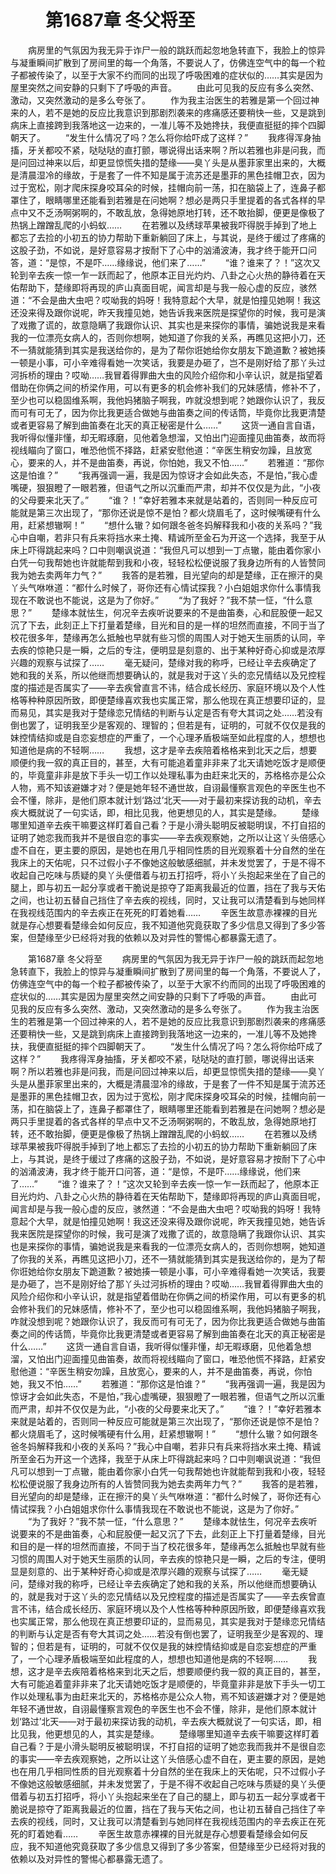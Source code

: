 # 　　第1687章 冬父将至
　　病房里的气氛因为我无异于诈尸一般的跳跃而起忽地急转直下，我脸上的惊异与凝重瞬间扩散到了房间里的每一个角落，不要说人了，仿佛连空气中的每一个粒子都被传染了，以至于大家不约而同的出现了呼吸困难的症状似的……其实是因为屋里突然之间安静的只剩下了呼吸的声音。
　　由此可见我的反应有多么突然、激动，又突然激动的是多么夸张了。
　　作为我主治医生的若雅是第一个回过神来的人，若不是她的反应比我意识到那剧烈袭来的疼痛感还要稍快一些，又是跳到病床上直接跨到我落地这一边来的，一准儿等不及她搀扶，我便直挺挺的摔个四脚朝天了。
　　“发生什么情况了吗？怎么将你给吓成了这样？”
　　我疼得浑身抽搐，牙关都咬不紧，哒哒哒的直打颤，哪说得出话来啊？所以若雅也非是问我，而是问回过神来以后，却更显惊慌失措的楚缘——臭丫头是从墨菲家里出来的，大概是清晨湿冷的缘故，于是套了一件不知是属于流苏还是墨菲的黑色挂帽卫衣，因为过于宽松，刚才爬床探身咬耳朵的时候，挂帽向前一荡，扣在脑袋上了，连鼻子都罩住了，眼睛哪里还能看到若雅是在问她啊？想必是两只手里提着的各式各样的早点中又不乏汤啊粥啊的，不敢乱放，急得她原地打转，还不敢抬脚，便更是像极了热锅上蹭蹭乱爬的小蚂蚁……
　　在若雅以及绣球苹果被我吓得脱手掉到了地上都忘了去捡的小初五的协力帮助下重新躺回了床上，与其说，是终于缓过了疼痛的这股子劲，不如说，是好意容易才按耐下了心中的汹涌波涛，我才终于能开口问答，道：“是惊，不是吓……缘缘说，他们来了……”
　　“谁？谁来了？！”这次又轮到辛去疾一惊一乍一跃而起了，他原本正目光灼灼、八卦之心火热的静待着在天佑帮助下，楚缘即将再现的庐山真面目呢，闻言却是与我一般心虚的反应，骇然道：“不会是曲大虫吧？哎呦我的妈呀！我特意起个大早，就是怕撞见她啊！我这还没来得及跟你说呢，昨天我撞见她，她告诉我来医院是探望你的时候，我可是演了戏撒了谎的，故意隐瞒了我跟你认识、其实也是来探你的事情，骗她说我是来看我的一位漂亮女病人的，否则你想啊，她知道了你我的关系，再瞧见这把小刀，还不一猜就能猜到其实是我送给你的，是为了帮你诳她给你女朋友下跪道歉？被她揍一顿是小事，可小辛难得看她一次笑话，我要是办砸了，岂不是刚好给了那丫头过河拆桥的理由？哎呦……我冒着得罪曲大虫的风险介绍你和小辛认识，就是指望着借助在你俩之间的桥梁作用，可以有更多的机会修补我们的兄妹感情，修补不了，至少也可以稳固维系啊，我他妈猪脑子啊我，咋就没想到呢？她跟你认识了，我反而可有可无了，因为你比我更适合做她与曲笛奏之间的传话筒，毕竟你比我更清楚或者更容易了解到曲笛奏在北天的真正秘密是什么……”
　　这货一通自言自语，我听得似懂非懂，却无暇琢磨，见他着急想溜，又怕出门迎面撞见曲笛奏，故而将视线瞄向了窗口，唯恐他慌不择路，赶紧安慰他道：“辛医生稍安勿躁，且放宽心，要来的人，并不是曲笛奏，再说，你怕她，我又不怕……”
　　若雅道：“那你这是怕谁？”
　　“我再强调一遍，我是因为惊讶才会如此失态，不是怕，”我心虚嘴硬，狠狠瞪了一眼若雅，但语气之所以沉重而严肃，却并不仅仅是为此，“小夜的父母要来北天了。”
　　“谁？！”幸好若雅本来就是站着的，否则同一种反应可能就是第三次出现了，“那你还说是惊不是怕？都火烧眉毛了，这时候嘴硬有什么用，赶紧想辙啊！”
　　“想什么辙？如何跟冬爸冬妈解释我和小夜的关系吗？”我心中自嘲，若非只有兵来将挡水来土掩、精诚所至金石为开这一个选择，我至于从床上吓得跳起来吗？口中则嘲讽说道：“我但凡可以想到一丁点辙，能由着你家小白凭一句我帮她也许就能帮到我和小夜，轻轻松松便说服了我身边所有的人皆赞同我为她去卖两年力气？”
　　我答的是若雅，目光望向的却是楚缘，正在擦汗的臭丫头气咻咻道：“都什么时候了，哥你还有心情试探我？小白姐姐求你什么事情我现在不敢说也不能说，这是为了你好。”
　　“为了我好？”我不禁一怔，“什么意思？”
　　楚缘本就怯生，何况辛去疾听说要来的不是曲笛奏，心和屁股便一起又沉了下去，此刻正上下打量着楚缘，目光和目的是一样的坦然而直接，不同于当了校花很多年，楚缘再怎么抵触也早就有些习惯的周围人对于她天生丽质的认同，辛去疾的惊艳只是一瞬，之后的专注，便明显是刻意的、出于某种好奇心抑或是浓厚兴趣的观察与试探了……
　　毫无疑问，楚缘对我的称呼，已经让辛去疾确定了她和我的关系，所以他继而想要确认的，就是我对于这丫头的恋兄情结以及兄控程度的描述是否属实了——辛去疾曾直言不讳，结合成长经历、家庭环境以及个人性格等种种原因所致，即便楚缘喜欢我也实属正常，那么他现在真正想要印证的，显而易见，其实是我对于楚缘恋兄情结的判断与认定是否有夸大其词之处……若没有倒也罢了，证明我至少是客观的、理智的；但若是有，证明的，可就不仅仅是我的妹控情结抑或是自恋妄想症的严重了，一个心理矛盾极端至如此程度的人，想想也知道他是病的不轻啊……
　　我想，这才是辛去疾陪着格格来到北天之后，想要顺便约我一叙的真正目的，甚至，大有可能追着童非非来了北天请她吃饭才是顺便的，毕竟童非非是放下手头一切工作以处理私事为由赶来北天的，苏格格亦是公众人物，焉不知该避嫌才对？便是她年轻不通世故，自诩最懂察言观色的辛医生也不会不懂，除非，是他们原本就计划‘路过’北天——对于最初来探访我的动机，辛去疾大概就说了一句实话，即，相比见我，他更想见的人，其实是楚缘。
　　楚缘哪里知道辛去疾干嘛要这样盯着自己看？于是小滑头聪明反被聪明误，不打自招的证明了她恋我而我并不是很自恋的事实——辛去疾观察她，之所以让这丫头倍感心虚不自在，更主要的原因，是她也在用几乎相同性质的目光观察着十分自然的坐在我床上的天佑呢，只不过假小子不像她这般敏感细腻，并未发觉罢了，于是不得不收起自己吃味与质疑的臭丫头便借着与初五打招呼，将小丫头抱起来坐在了自己的腿上，即与初五一起分享或者干脆说是掠夺了距离我最近的位置，挡在了我与天佑之间，也让初五替自己挡住了辛去疾的视线，同时，又让我可以清楚看到与她同样在我视线范围内的辛去疾正在死死的盯着她看……
　　辛医生故意赤裸裸的目光就是存心想要看楚缘会如何反应，我不知道他究竟获取了多少信息又得到了多少答案，但楚缘至少已经将对我的依赖以及对异性的警惕心都暴露无遗了。

　　第1687章 冬父将至
　　病房里的气氛因为我无异于诈尸一般的跳跃而起忽地急转直下，我脸上的惊异与凝重瞬间扩散到了房间里的每一个角落，不要说人了，仿佛连空气中的每一个粒子都被传染了，以至于大家不约而同的出现了呼吸困难的症状似的……其实是因为屋里突然之间安静的只剩下了呼吸的声音。
　　由此可见我的反应有多么突然、激动，又突然激动的是多么夸张了。
　　作为我主治医生的若雅是第一个回过神来的人，若不是她的反应比我意识到那剧烈袭来的疼痛感还要稍快一些，又是跳到病床上直接跨到我落地这一边来的，一准儿等不及她搀扶，我便直挺挺的摔个四脚朝天了。
　　“发生什么情况了吗？怎么将你给吓成了这样？”
　　我疼得浑身抽搐，牙关都咬不紧，哒哒哒的直打颤，哪说得出话来啊？所以若雅也非是问我，而是问回过神来以后，却更显惊慌失措的楚缘——臭丫头是从墨菲家里出来的，大概是清晨湿冷的缘故，于是套了一件不知是属于流苏还是墨菲的黑色挂帽卫衣，因为过于宽松，刚才爬床探身咬耳朵的时候，挂帽向前一荡，扣在脑袋上了，连鼻子都罩住了，眼睛哪里还能看到若雅是在问她啊？想必是两只手里提着的各式各样的早点中又不乏汤啊粥啊的，不敢乱放，急得她原地打转，还不敢抬脚，便更是像极了热锅上蹭蹭乱爬的小蚂蚁……
　　在若雅以及绣球苹果被我吓得脱手掉到了地上都忘了去捡的小初五的协力帮助下重新躺回了床上，与其说，是终于缓过了疼痛的这股子劲，不如说，是好意容易才按耐下了心中的汹涌波涛，我才终于能开口问答，道：“是惊，不是吓……缘缘说，他们来了……”
　　“谁？谁来了？！”这次又轮到辛去疾一惊一乍一跃而起了，他原本正目光灼灼、八卦之心火热的静待着在天佑帮助下，楚缘即将再现的庐山真面目呢，闻言却是与我一般心虚的反应，骇然道：“不会是曲大虫吧？哎呦我的妈呀！我特意起个大早，就是怕撞见她啊！我这还没来得及跟你说呢，昨天我撞见她，她告诉我来医院是探望你的时候，我可是演了戏撒了谎的，故意隐瞒了我跟你认识、其实也是来探你的事情，骗她说我是来看我的一位漂亮女病人的，否则你想啊，她知道了你我的关系，再瞧见这把小刀，还不一猜就能猜到其实是我送给你的，是为了帮你诳她给你女朋友下跪道歉？被她揍一顿是小事，可小辛难得看她一次笑话，我要是办砸了，岂不是刚好给了那丫头过河拆桥的理由？哎呦……我冒着得罪曲大虫的风险介绍你和小辛认识，就是指望着借助在你俩之间的桥梁作用，可以有更多的机会修补我们的兄妹感情，修补不了，至少也可以稳固维系啊，我他妈猪脑子啊我，咋就没想到呢？她跟你认识了，我反而可有可无了，因为你比我更适合做她与曲笛奏之间的传话筒，毕竟你比我更清楚或者更容易了解到曲笛奏在北天的真正秘密是什么……”
　　这货一通自言自语，我听得似懂非懂，却无暇琢磨，见他着急想溜，又怕出门迎面撞见曲笛奏，故而将视线瞄向了窗口，唯恐他慌不择路，赶紧安慰他道：“辛医生稍安勿躁，且放宽心，要来的人，并不是曲笛奏，再说，你怕她，我又不怕……”
　　若雅道：“那你这是怕谁？”
　　“我再强调一遍，我是因为惊讶才会如此失态，不是怕，”我心虚嘴硬，狠狠瞪了一眼若雅，但语气之所以沉重而严肃，却并不仅仅是为此，“小夜的父母要来北天了。”
　　“谁？！”幸好若雅本来就是站着的，否则同一种反应可能就是第三次出现了，“那你还说是惊不是怕？都火烧眉毛了，这时候嘴硬有什么用，赶紧想辙啊！”
　　“想什么辙？如何跟冬爸冬妈解释我和小夜的关系吗？”我心中自嘲，若非只有兵来将挡水来土掩、精诚所至金石为开这一个选择，我至于从床上吓得跳起来吗？口中则嘲讽说道：“我但凡可以想到一丁点辙，能由着你家小白凭一句我帮她也许就能帮到我和小夜，轻轻松松便说服了我身边所有的人皆赞同我为她去卖两年力气？”
　　我答的是若雅，目光望向的却是楚缘，正在擦汗的臭丫头气咻咻道：“都什么时候了，哥你还有心情试探我？小白姐姐求你什么事情我现在不敢说也不能说，这是为了你好。”
　　“为了我好？”我不禁一怔，“什么意思？”
　　楚缘本就怯生，何况辛去疾听说要来的不是曲笛奏，心和屁股便一起又沉了下去，此刻正上下打量着楚缘，目光和目的是一样的坦然而直接，不同于当了校花很多年，楚缘再怎么抵触也早就有些习惯的周围人对于她天生丽质的认同，辛去疾的惊艳只是一瞬，之后的专注，便明显是刻意的、出于某种好奇心抑或是浓厚兴趣的观察与试探了……
　　毫无疑问，楚缘对我的称呼，已经让辛去疾确定了她和我的关系，所以他继而想要确认的，就是我对于这丫头的恋兄情结以及兄控程度的描述是否属实了——辛去疾曾直言不讳，结合成长经历、家庭环境以及个人性格等种种原因所致，即便楚缘喜欢我也实属正常，那么他现在真正想要印证的，显而易见，其实是我对于楚缘恋兄情结的判断与认定是否有夸大其词之处……若没有倒也罢了，证明我至少是客观的、理智的；但若是有，证明的，可就不仅仅是我的妹控情结抑或是自恋妄想症的严重了，一个心理矛盾极端至如此程度的人，想想也知道他是病的不轻啊……
　　我想，这才是辛去疾陪着格格来到北天之后，想要顺便约我一叙的真正目的，甚至，大有可能追着童非非来了北天请她吃饭才是顺便的，毕竟童非非是放下手头一切工作以处理私事为由赶来北天的，苏格格亦是公众人物，焉不知该避嫌才对？便是她年轻不通世故，自诩最懂察言观色的辛医生也不会不懂，除非，是他们原本就计划‘路过’北天——对于最初来探访我的动机，辛去疾大概就说了一句实话，即，相比见我，他更想见的人，其实是楚缘。
　　楚缘哪里知道辛去疾干嘛要这样盯着自己看？于是小滑头聪明反被聪明误，不打自招的证明了她恋我而我并不是很自恋的事实——辛去疾观察她，之所以让这丫头倍感心虚不自在，更主要的原因，是她也在用几乎相同性质的目光观察着十分自然的坐在我床上的天佑呢，只不过假小子不像她这般敏感细腻，并未发觉罢了，于是不得不收起自己吃味与质疑的臭丫头便借着与初五打招呼，将小丫头抱起来坐在了自己的腿上，即与初五一起分享或者干脆说是掠夺了距离我最近的位置，挡在了我与天佑之间，也让初五替自己挡住了辛去疾的视线，同时，又让我可以清楚看到与她同样在我视线范围内的辛去疾正在死死的盯着她看……
　　辛医生故意赤裸裸的目光就是存心想要看楚缘会如何反应，我不知道他究竟获取了多少信息又得到了多少答案，但楚缘至少已经将对我的依赖以及对异性的警惕心都暴露无遗了。

